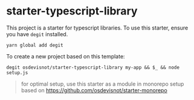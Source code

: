 # starter-typescript-library

This project is a starter for typescript libraries. To use this starter, ensure you have `degit` installed.

```
yarn global add degit
```

To create a new project based on this template:

```
degit osdevisnot/starter-typescript-library my-app && $_ && node setup.js
```

> for optimal setup, use this starter as a module in monorepo setup based on https://github.com/osdevisnot/starter-monorepo
